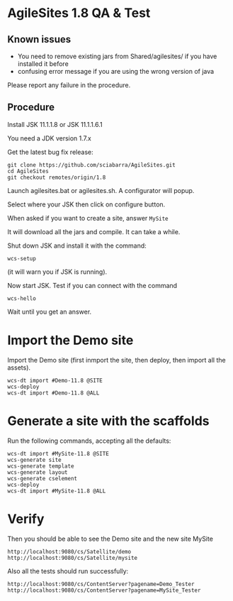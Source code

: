 # AgileSites 1.8 QA & Test

## Known issues

- You need to remove existing jars from Shared/agilesites/ if you have installed it before
- confusing error message if you are using the wrong version of java 

Please report any failure in the procedure.

## Procedure

Install JSK 11.1.1.8 or JSK  11.1.1.6.1

You need a JDK version 1.7.x

Get the latest bug fix release:

```
git clone https://github.com/sciabarra/AgileSites.git
cd AgileSites 
git checkout remotes/origin/1.8
```

Launch agilesites.bat or agilesites.sh. A configurator will popup.

Select  where your JSK then click on configure button.

When asked if you want to create a site, answer `MySite`

It will download all the jars and compile. It can take a while.

Shut down JSK and install it with the command:

```
wcs-setup
```

(it will warn you if JSK is running).

Now start JSK. Test if you can connect with the command

```
wcs-hello
```

Wait until you get an answer.

# Import the Demo site

Import the Demo site (first inmport the site, then deploy, then import all the assets).

```
wcs-dt import #Demo-11.8 @SITE
wcs-deploy
wcs-dt import #Demo-11.8 @ALL
```

# Generate a site with the scaffolds 

Run the following commands, accepting all the defaults:

```
wcs-dt import #MySite-11.8 @SITE
wcs-generate site
wcs-generate template
wcs-generate layout
wcs-generate cselement
wcs-deploy
wcs-dt import #MySite-11.8 @ALL
```


# Verify

Then you should be able to see the Demo site and the new site MySite 

```
http://localhost:9080/cs/Satellite/demo
http://localhost:9080/cs/Satellite/mysite
```

Also all the tests should run successfully:

```
http://localhost:9080/cs/ContentServer?pagename=Demo_Tester
http://localhost:9080/cs/ContentServer?pagename=MySite_Tester
```

